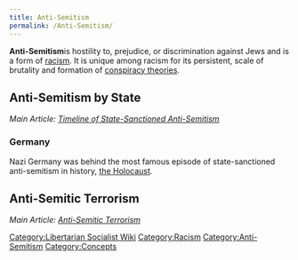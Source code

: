 ```yaml
---
title: Anti-Semitism
permalink: /Anti-Semitism/
---
```


**Anti-Semitism**is hostility to, prejudice, or discrimination against
Jews and is a form of [racism](racism "wikilink"). It is unique among
racism for its persistent, scale of brutality and formation of
[conspiracy theories](Conspiracy_Theory "wikilink").

## Anti-Semitism by State

*Main Article: [Timeline of State-Sanctioned
Anti-Semitism](Timeline_of_State-Sanctioned_Anti-Semitism "wikilink")*

### Germany

Nazi Germany was behind the most famous episode of state-sanctioned
anti-semitism in history, [the Holocaust](Holocaust "wikilink").

## Anti-Semitic Terrorism

*Main Article: [Anti-Semitic
Terrorism](Anti-Semitic_Terrorism "wikilink")*

[Category:Libertarian Socialist
Wiki](Category:Libertarian_Socialist_Wiki "wikilink")
[Category:Racism](Category:Racism "wikilink")
[Category:Anti-Semitism](Category:Anti-Semitism "wikilink")
[Category:Concepts](Category:Concepts "wikilink")